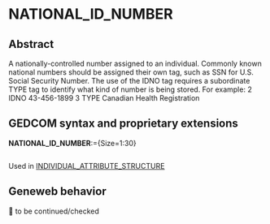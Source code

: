 ﻿# NATIONAL_ID_NUMBER
## Abstract
A nationally-controlled number assigned to an individual. Commonly known national numbers should
be assigned their own tag, such as SSN for U.S. Social Security Number. The use of the IDNO tag
requires a subordinate TYPE tag to identify what kind of number is being stored.
For example:
2 IDNO 43-456-1899
3 TYPE Canadian Health Registration


## GEDCOM syntax and proprietary extensions

**NATIONAL_ID_NUMBER**:={Size=1:30}
<pre>
</pre>
Used in <a href=Ged.INDIVIDUAL_ATTRIBUTE_STRUCTURE.md>INDIVIDUAL_ATTRIBUTE_STRUCTURE</a><br />


## Geneweb behavior



🚧 to be continued/checked

